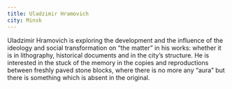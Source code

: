 ```yaml
---
title: Uladzimir Hramovich
city: Minsk
---
```


Uladzimir Hramovich is exploring the development and the influence of the ideology and social transformation on “the matter” in his works: whether it is in lithography, historical documents and in the city’s structure. He is interested in the stuck of the memory in the copies and reproductions between freshly paved stone blocks, where there is no more any “aura” but there is something which is absent in the original.

